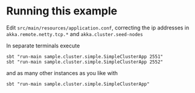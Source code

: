 # Running this example

Edit `src/main/resources/application.conf`, correcting the ip addresses in `akka.remote.netty.tcp.*` and `akka.cluster.seed-nodes`

In separate terminals execute

    sbt "run-main sample.cluster.simple.SimpleClusterApp 2551"
    sbt "run-main sample.cluster.simple.SimpleClusterApp 2552"

and as many other instances as you like with

    sbt "run-main sample.cluster.simple.SimpleClusterApp"
